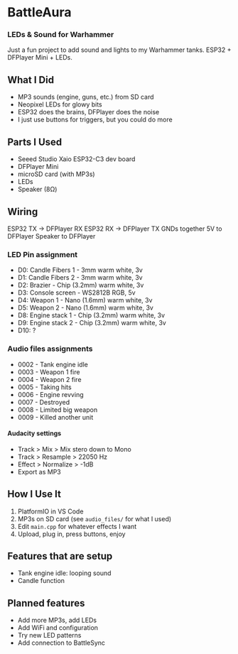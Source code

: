 # BattleAura

### LEDs & Sound for Warhammer

Just a fun project to add sound and lights to my Warhammer tanks. ESP32 + DFPlayer Mini + LEDs.

## What I Did

- MP3 sounds (engine, guns, etc.) from SD card
- Neopixel LEDs for glowy bits
- ESP32 does the brains, DFPlayer does the noise
- I just use buttons for triggers, but you could do more

## Parts I Used

- Seeed Studio Xaio ESP32-C3 dev board
- DFPlayer Mini
- microSD card (with MP3s)
- LEDs
- Speaker (8Ω)

## Wiring

ESP32 TX -> DFPlayer RX
ESP32 RX -> DFPlayer TX
GNDs together
5V to DFPlayer
Speaker to DFPlayer

### LED Pin assignment

- D0: Candle Fibers 1 - 3mm warm white, 3v
- D1: Candle Fibers 2 - 3mm warm white, 3v
- D2: Brazier - Chip (3.2mm) warm white, 3v
- D3: Console screen - WS2812B RGB, 5v
- D4: Weapon 1 - Nano (1.6mm) warm white, 3v
- D5: Weapon 2 - Nano (1.6mm) warm white, 3v
- D8: Engine stack 1 - Chip (3.2mm) warm white, 3v
- D9: Engine stack 2 - Chip (3.2mm) warm white, 3v
- D10: ?

### Audio files assignments
 - 0002 - Tank engine idle
 - 0003 - Weapon 1 fire
 - 0004 - Weapon 2 fire
 - 0005 - Taking hits
 - 0006 - Engine revving
 - 0007 - Destroyed
 - 0008 - Limited big weapon
 - 0009 - Killed another unit

 #### Audacity settings
  - Track > Mix > Mix stero down to Mono
  - Track > Resample > 22050 Hz
  - Effect > Normalize > -1dB
  - Export as MP3

## How I Use It

1. PlatformIO in VS Code
2. MP3s on SD card (see `audio_files/` for what I used)
3. Edit `main.cpp` for whatever effects I want
4. Upload, plug in, press buttons, enjoy

## Features that are setup

- Tank engine idle: looping sound
- Candle function

## Planned features

- Add more MP3s, add LEDs
- Add WiFi and configuration
- Try new LED patterns
- Add connection to BattleSync
